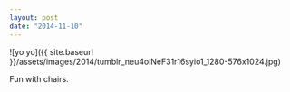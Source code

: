 ```yaml
---
layout: post
date: "2014-11-10"
---
```


![yo yo]({{ site.baseurl }}/assets/images/2014/tumblr_neu4oiNeF31r16syio1_1280-576x1024.jpg)

Fun with chairs.
